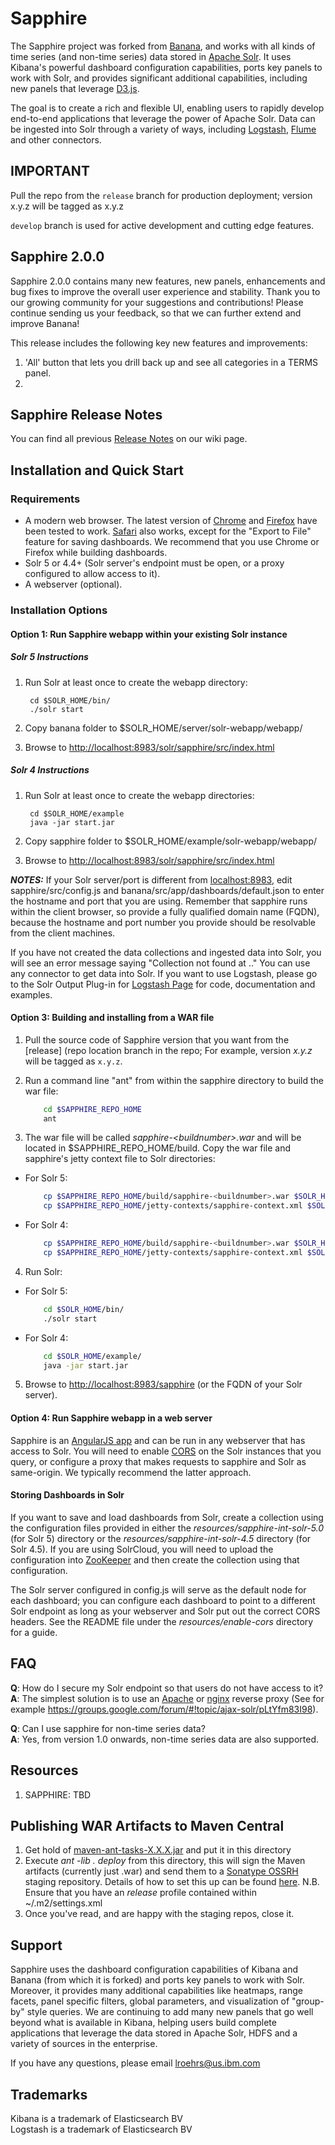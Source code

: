 # Sapphire

The Sapphire project was forked from [Banana](https://github.com/lucidworks/banana), and works with all kinds of time series
(and non-time series) data stored in [Apache Solr](https://lucene.apache.org/solr/). It uses Kibana's powerful dashboard
configuration capabilities, ports key panels to work with Solr, and provides significant additional capabilities,
including new panels that leverage [D3.js](http://d3js.org).

The goal is to create a rich and flexible UI, enabling users to rapidly develop end-to-end applications that leverage
the power of Apache Solr. Data can be ingested into Solr through a variety of ways, including
[Logstash](https://www.elastic.co/products/logstash), [Flume](https://flume.apache.org) and other connectors.

 
## IMPORTANT

Pull the repo from the `release` branch for production deployment; version x.y.z will be tagged as x.y.z

`develop` branch is used for active development and cutting edge features.

## Sapphire 2.0.0

Sapphire 2.0.0 contains many new features, new panels, enhancements and bug fixes to improve the overall user experience
and stability. Thank you to our growing community for your suggestions and contributions! Please continue sending us
your feedback, so that we can further extend and improve Banana!

This release includes the following key new features and improvements:

1.  'All' button that lets you drill back up and see all categories in a TERMS panel.
2.  

## Sapphire Release Notes

You can find all previous [Release Notes](https://github.com/LucidWorks/banana/wiki/Release-Notes) on our wiki page.

## Installation and Quick Start
### Requirements
* A modern web browser. The latest version of [Chrome](http://www.google.com/chrome/) and
[Firefox](https://www.mozilla.org/en-US/firefox/new/) have been tested to work. [Safari](http://www.apple.com/safari/)
also works, except for the "Export to File" feature for saving dashboards. We recommend that you use Chrome or Firefox
while building dashboards.
* Solr 5 or 4.4+ (Solr server's endpoint must be open, or a proxy configured to allow access to it).
* A webserver (optional).

### Installation Options
#### Option 1: Run Sapphire webapp within your existing Solr instance
##### Solr 5 Instructions
1. Run Solr at least once to create the webapp directory:

        cd $SOLR_HOME/bin/
        ./solr start

2. Copy banana folder to $SOLR_HOME/server/solr-webapp/webapp/
3. Browse to [http://localhost:8983/solr/sapphire/src/index.html](http://localhost:8983/solr/sapphire/src/index.html)

##### Solr 4 Instructions
1. Run Solr at least once to create the webapp directories:

        cd $SOLR_HOME/example
        java -jar start.jar
    
2. Copy sapphire folder to $SOLR_HOME/example/solr-webapp/webapp/
3. Browse to [http://localhost:8983/solr/sapphire/src/index.html](http://localhost:8983/solr/sapphire/src/index.html)

_**NOTES:**_ If your Solr server/port is different from [localhost:8983](http://localhost:8983), edit
sapphire/src/config.js and banana/src/app/dashboards/default.json to enter the hostname and port that you are using.
Remember that sapphire runs within the client browser, so provide a fully qualified domain name (FQDN), because the
hostname and port number you provide should be resolvable from the client machines.

If you have not created the data collections and ingested data into Solr, you will see an error message saying
"Collection not found at .." You can use any connector to get data into Solr. If you want to use Logstash, please go to
the Solr Output Plug-in for [Logstash Page](https://github.com/LucidWorks/solrlogmanager) for code, documentation and
examples.

#### Option 3: Building and installing from a WAR file
1. Pull the source code of Sapphire version that you want from the
[release] (repo location branch in the repo;
For example, version *x.y.z* will be tagged as `x.y.z`.
2. Run a command line "ant" from within the sapphire directory to build the war file:

    ```bash
        cd $SAPPHIRE_REPO_HOME
        ant
    ```
3. The war file will be called *sapphire-\<buildnumber\>.war* and will be located in $SAPPHIRE\_REPO\_HOME/build.
Copy the war file and sapphire's jetty context file to Solr directories:
  * For Solr 5:

    ```bash
        cp $SAPPHIRE_REPO_HOME/build/sapphire-<buildnumber>.war $SOLR_HOME/server/webapps/sapphire.war
        cp $SAPPHIRE_REPO_HOME/jetty-contexts/sapphire-context.xml $SOLR_HOME/server/contexts/
    ```
  * For Solr 4:

    ```bash
        cp $SAPPHIRE_REPO_HOME/build/sapphire-<buildnumber>.war $SOLR_HOME/example/webapps/sapphire.war
        cp $SAPPHIRE_REPO_HOME/jetty-contexts/sapphire-context.xml $SOLR_HOME/example/contexts/
    ```
4. Run Solr:
  * For Solr 5:

    ```bash
        cd $SOLR_HOME/bin/
        ./solr start
    ```
  * For Solr 4:

    ```bash
        cd $SOLR_HOME/example/
        java -jar start.jar
    ```
5. Browse to [http://localhost:8983/sapphire](http://localhost:8983/sapphire) (or the FQDN of your Solr server).
    
#### Option 4: Run Sapphire webapp in a web server
Sapphire is an [AngularJS app](https://angularjs.org) and can be run in any webserver that has access to Solr.
You will need to enable [CORS](https://en.wikipedia.org/wiki/Cross-origin_resource_sharing) on the Solr instances that
you query, or configure a proxy that makes requests to sapphire and Solr as same-origin. We typically recommend the
latter approach.

#### Storing Dashboards in Solr

If you want to save and load dashboards from Solr, create a collection using the configuration files provided in either
the _resources/sapphire-int-solr-5.0_ (for Solr 5) directory or the _resources/sapphire-int-solr-4.5_ directory
(for Solr 4.5). If you are using SolrCloud, you will need to upload the configuration into
[ZooKeeper](https://zookeeper.apache.org) and then create the collection using that configuration.

The Solr server configured in config.js will serve as the default node for each dashboard; you can configure each
dashboard to point to a different Solr endpoint as long as your webserver and Solr put out the correct CORS headers.
See the README file under the  _resources/enable-cors_ directory for a guide.

## FAQ

__Q__: How do I secure my Solr endpoint so that users do not have access to it?  
__A__: The simplest solution is to use an [Apache](http://projects.apache.org/projects/http_server.html) or
[nginx](http://nginx.org) reverse proxy (See for example https://groups.google.com/forum/#!topic/ajax-solr/pLtYfm83I98).

__Q__: Can I use sapphire for non-time series data?  
__A__: Yes, from version 1.0 onwards, non-time series data are also supported.

## Resources

1.	SAPPHIRE: TBD


## Publishing WAR Artifacts to Maven Central

1. 	Get hold of
[maven-ant-tasks-X.X.X.jar](http://search.maven.org/#search|gav|1|g%3A%22org.apache.maven%22%20AND%20a%3A%22maven-ant-tasks%22)
and put it in this directory
2. 	Execute *ant -lib . deploy* from this directory, this will sign the Maven artifacts (currently just .war) and send
them to a [Sonatype OSSRH](https://oss.sonatype.org/) staging repository. Details of how to set this up can be found
[here](http://central.sonatype.org/pages/ossrh-guide.html). N.B. Ensure that you have an *release* profile contained
within ~/.m2/settings.xml
3.	Once you've read, and are happy with the staging repos, close it. 

## Support

Sapphire uses the dashboard configuration capabilities of Kibana and Banana (from which it is forked) and ports key panels to work
with Solr. Moreover, it provides many additional capabilities like heatmaps, range facets, panel specific filters,
global parameters, and visualization of "group-by" style queries. We are continuing to add many new panels that go well
beyond what is available in Kibana, helping users build complete applications that leverage the data stored in
Apache Solr, HDFS and a variety of sources in the enterprise.

If you have any questions, please email lroehrs@us.ibm.com

## Trademarks

Kibana is a trademark of Elasticsearch BV  
Logstash is a trademark of Elasticsearch BV
